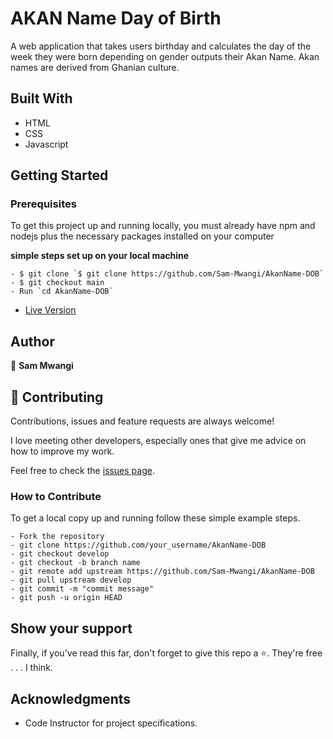 # AKAN Name Day of Birth
A web application that takes users birthday and calculates the day of the week they were born depending on gender outputs their Akan Name. Akan names are derived from Ghanian culture.

## Built With

- HTML
- CSS
- Javascript


## Getting Started

### Prerequisites

To get this project up and running locally, you must already have npm and nodejs plus the necessary packages installed on your computer

**simple steps set up on your local machine**

```
- $ git clone `$ git clone https://github.com/Sam-Mwangi/AkanName-DOB`
- $ git checkout main
- Run `cd AkanName-DOB`
```

- [Live Version]()

## Author

👤 **Sam Mwangi**

## 🤝 Contributing

Contributions, issues and feature requests are always welcome!

I love meeting other developers, especially ones that give me advice on how to improve my work.

Feel free to check the [issues page](https://github.com/Sam-Mwangi/AkanName-DOB).

### How to Contribute

To get a local copy up and running follow these simple example steps.

```
- Fork the repository
- git clone https://github.com/your_username/AkanName-DOB
- git checkout develop
- git checkout -b branch name
- git remote add upstream https://github.com/Sam-Mwangi/AkanName-DOB
- git pull upstream develop
- git commit -m "commit message"
- git push -u origin HEAD
```

## Show your support

Finally, if you've read this far, don't forget to give this repo a ⭐️. They're free . . . I think.

## Acknowledgments

- Code Instructor for project specifications.
